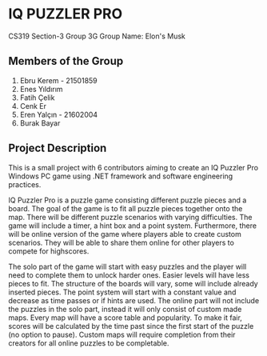 # IQ PUZZLER PRO
 CS319 Section-3
 Group 3G
 Group Name: Elon's Musk

## Members of the Group
1. Ebru Kerem - 21501859
2. Enes Yıldırım
3. Fatih Çelik
4. Cenk Er
5. Eren Yalçın - 21602004
6. Burak Bayar

## Project Description
This is a small project with 6 contributors aiming to create an IQ Puzzler Pro Windows PC game using .NET framework and software engineering practices.
  
  IQ Puzzler Pro is a puzzle game consisting different puzzle pieces and a board. The goal of the game is to fit all puzzle pieces together onto the map. There will be different puzzle scenarios with varying difficulties. The game will include a timer, a hint box and a point system. Furthermore, there will be online version of the game where players able to create custom scenarios. They will be able to share them online for other players to compete for highscores.
  
  The solo part of the game will start with easy puzzles and the player will need to complete them to unlock harder ones. Easier levels will have less pieces to fit. The structure of the boards will vary, some will include already inserted pieces. The point system will start with a constant value and decrease as time passes or if hints are used.
  The online part will not include the puzzles in the solo part, instead it will only consist of custom made maps. Every map will have a score table and popularity. To make it fair, scores will be calculated by the time past since the first start of the puzzle (no option to pause). Custom maps will require completion from their creators for all online puzzles to be completable.
